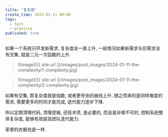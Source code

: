 ```yaml
---
title: "复杂度"
create_time: 2023-01-11 00:00
tags:
  - tech
  - practice
published: true
---
```

如果一个系统只开发新需求, 复杂度会一直上升, 一般情况如果新需求与旧需求没有交集, 就是二元一次函数的上升.

> ![Image]({{ site.url }}/images/post_images/2024-01-11-the-complexity/1-complexity.jpg)

> ![Image]({{ site.url }}/images/post_images/2024-01-11-the-complexity/2-complexity.jpg)

如果有交集, 那复杂度就是指数, 或者更夸张的曲线上升. 随之而来的是同样难度的需求, 需要更多的时间才能完成, 迭代能力逐步下降.

所以定期清理代码, 清理逻辑, 还技术债, 是必要的, 而且是非做不可的, 控制系统整体复杂度, 能够有效提高团队迭代能力.

家里的衣橱也是一样.